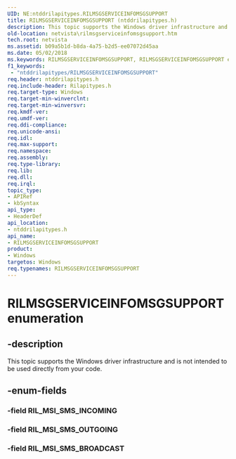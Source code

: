```yaml
---
UID: NE:ntddrilapitypes.RILMSGSERVICEINFOMSGSUPPORT
title: RILMSGSERVICEINFOMSGSUPPORT (ntddrilapitypes.h)
description: This topic supports the Windows driver infrastructure and is not intended to be used directly from your code.
old-location: netvista\rilmsgserviceinfomsgsupport.htm
tech.root: netvista
ms.assetid: b09a5b1d-b8da-4a75-b2d5-ee07072d45aa
ms.date: 05/02/2018
ms.keywords: RILMSGSERVICEINFOMSGSUPPORT, RILMSGSERVICEINFOMSGSUPPORT enumeration [Network Drivers Starting with Windows Vista], RIL_MSI_SMS_BROADCAST, RIL_MSI_SMS_OUTGOING, netvista.rilmsgserviceinfomsgsupport, ntddrilapitypes/RILMSGSERVICEINFOMSGSUPPORT, ntddrilapitypes/RIL_MSI_SMS_BROADCAST, ntddrilapitypes/RIL_MSI_SMS_OUTGOING
f1_keywords:
 - "ntddrilapitypes/RILMSGSERVICEINFOMSGSUPPORT"
req.header: ntddrilapitypes.h
req.include-header: Rilapitypes.h
req.target-type: Windows
req.target-min-winverclnt: 
req.target-min-winversvr: 
req.kmdf-ver: 
req.umdf-ver: 
req.ddi-compliance: 
req.unicode-ansi: 
req.idl: 
req.max-support: 
req.namespace: 
req.assembly: 
req.type-library: 
req.lib: 
req.dll: 
req.irql: 
topic_type:
- APIRef
- kbSyntax
api_type:
- HeaderDef
api_location:
- ntddrilapitypes.h
api_name:
- RILMSGSERVICEINFOMSGSUPPORT
product:
- Windows
targetos: Windows
req.typenames: RILMSGSERVICEINFOMSGSUPPORT
---
```


# RILMSGSERVICEINFOMSGSUPPORT enumeration


## -description


This topic supports the Windows driver infrastructure and is not intended to be used directly from your code.


## -enum-fields




### -field RIL_MSI_SMS_INCOMING


### -field RIL_MSI_SMS_OUTGOING


### -field RIL_MSI_SMS_BROADCAST


